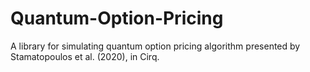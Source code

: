# Quantum-Option-Pricing
A library for simulating quantum option pricing algorithm presented by Stamatopoulos et al. (2020), in Cirq.
